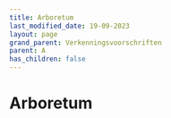 ```yaml
---
title: Arboretum
last_modified_date: 19-09-2023
layout: page
grand_parent: Verkenningsvoorschriften
parent: A
has_children: false
---
```


Arboretum
=========

